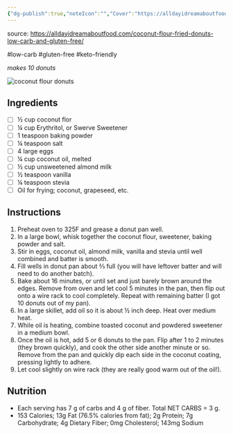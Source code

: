 ```yaml
---
{"dg-publish":true,"noteIcon":"","Cover":"https://alldayidreamaboutfood.com/wp-content/uploads/2013/09/Coconut-Flour-Fried-Donuts-3.jpg","Rating":"★★★☆☆","permalink":"/recipes/coconut-flour-donuts/","dgPassFrontmatter":true,"created":"","updated":""}
---
```


source:  https://alldayidreamaboutfood.com/coconut-flour-fried-donuts-low-carb-and-gluten-free/

#low-carb 
#gluten-free
#keto-friendly

*makes 10 donuts*

![coconut flour donuts](https://alldayidreamaboutfood.com/wp-content/uploads/2013/09/Coconut-Flour-Fried-Donuts-3.jpg)

## Ingredients

- [ ] ½ cup coconut flor
- [ ] ¼ cup Erythritol, or Swerve Sweetener
- [ ] 1 teaspoon baking powder
- [ ] ¼ teaspoon salt
- [ ] 4 large eggs
- [ ] ¼ cup coconut oil, melted
- [ ] ½ cup unsweetened almond milk
- [ ] ½ teaspoon vanilla
- [ ] ¼ teaspoon stevia
- [ ] Oil for frying; coconut, grapeseed, etc.

## Instructions

1. Preheat oven to 325F and grease a donut pan well.
2. In a large bowl, whisk together the coconut flour, sweetener, baking powder and salt.
3. Stir in eggs, coconut oil, almond milk, vanilla and stevia until well combined and batter is smooth.
4. Fill wells in donut pan about ⅔ full (you will have leftover batter and will need to do another batch).
5. Bake about 16 minutes, or until set and just barely brown around the edges. Remove from oven and let cool 5 minutes in the pan, then flip out onto a wire rack to cool completely. Repeat with remaining batter (I got 10 donuts out of my pan).
6. In a large skillet, add oil so it is about ½ inch deep. Heat over medium heat.
7. While oil is heating, combine toasted coconut and powdered sweetener in a medium bowl.
8. Once the oil is hot, add 5 or 6 donuts to the pan. Flip after 1 to 2 minutes (they brown quickly), and cook the other side another minute or so. Remove from the pan and quickly dip each side in the coconut coating, pressing lightly to adhere.
9. Let cool slightly on wire rack (they are really good warm out of the oil!).

## Nutrition
- Each serving has 7 g of carbs and 4 g of fiber. Total NET CARBS = 3 g.
- 153 Calories; 13g Fat (76.5% calories from fat); 2g Protein; 7g Carbohydrate; 4g Dietary Fiber; 0mg Cholesterol; 143mg Sodium